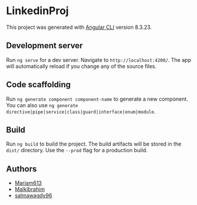 # LinkedinProj

This project was generated with [Angular CLI](https://github.com/angular/angular-cli) version 8.3.23.

## Development server

Run `ng serve` for a dev server. Navigate to `http://localhost:4200/`. The app will automatically reload if you change any of the source files.

## Code scaffolding

Run `ng generate component component-name` to generate a new component. You can also use `ng generate directive|pipe|service|class|guard|interface|enum|module`.

## Build

Run `ng build` to build the project. The build artifacts will be stored in the `dist/` directory. Use the `--prod` flag for a production build.
## Authors
 - [Mariam613](https://github.com/Mariam613)
 - [Malkibrahim](https://github.com/Malkibrahim)
 - [salmawagdy96](https://github.com/salmawagdy96)
